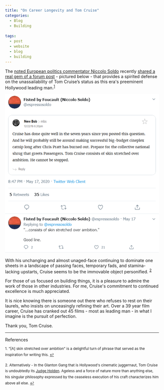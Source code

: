 ```yaml
---
title: "On Career Longevity and Tom Cruise"
categories:
  - Blog
  - Building

tags:
  - post
  - website
  - blog
  - building
---
```

The [noted European politics commentator Niccolo Soldo](https://amgreatness.com/author/niccolo-soldo/) recently [shared a real gem of a forum post](https://twitter.com/espressosoldo/status/1262182978656129024) - pictured below - that provides a spirited defense on the unassailability of Tom Cruise’s status as this era's preeminent Hollywood leading man.<sup><a href="#fn1" id="ref1">1</a></sup>

[![foo](https://github.com/danielrdowns/website/blob/gh-pages/assets/images/tweet2.png?raw=true)](https://github.com/danielrdowns/website/blob/gh-pages/assets/images/tweet2.png?raw=true)

With his unchanging and almost unaged-face continuing to dominate one sheets in a landscape of passing faces, temporary fads, and stamina-lacking upstarts, Cruise seems to be the immovable object personified. <sup><a href="#fn2" id="ref2">2</a></sup>

For those of us focused on building things, it is a pleasure to admire the work of those in other industries. For me, Cruise's commitment to continued excellence is much appreciated. 

It is nice knowing there is someone out there who refuses to rest on their laurels, who insists on unceasingly refining their art. Over a 39 year film career, Cruise has cranked out 45 films - most as leading man - in what I imagine is the pursuit of perfection. 

Thank you, Tom Cruise.

<hr>References

<sup id="fn1">1. "[A] skin stretched over ambition" is a delightful turn of phrase that served as the inspiration for writing this. <a href="#ref1" title="Jump back to Footnote 1">↩</a></sup>

<sup id="fn2">2. Alternatively - In the Glanton Gang that is Hollywood's cinematic juggernaut, Tom Cruise is undoubtedly its [Judge Holden](https://en.wikipedia.org/wiki/Blood_Meridian). Ageless and a force of nature more than anything else, his singular philosophy expressed by the ceaseless execution of his craft characterizes him above all else.  <a href="#ref2" title="Jump back to footnote 2 in the text.">↩</a></sup>


